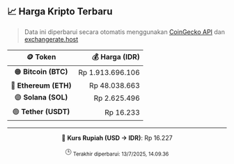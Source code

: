 

<!-- HARGA_KRIPTO -->
## 📈 Harga Kripto Terbaru

> Data ini diperbarui secara otomatis menggunakan [CoinGecko API](https://www.coingecko.com/) dan [exchangerate.host](https://exchangerate.host/)

<div align="center">

| 🪙 Token | 💰 Harga (IDR) |
|:------:|---------------:|
| 🟠 **Bitcoin (BTC)**   | Rp 1.913.696.106 |
| 🔵 **Ethereum (ETH)**  | Rp 48.038.663 |
| 🟣 **Solana (SOL)**    | Rp 2.625.496 |
| 🟢 **Tether (USDT)**   | Rp 16.233 |

---

💱 **Kurs Rupiah (USD → IDR)**: Rp 16.227

🕒 <sub>Terakhir diperbarui: 13/7/2025, 14.09.36</sub>

</div>
<!-- /HARGA_KRIPTO -->
